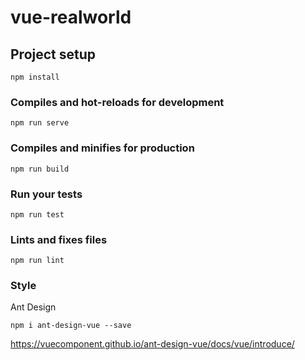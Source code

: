 # vue-realworld

## Project setup
```
npm install
```

### Compiles and hot-reloads for development
```
npm run serve
```

### Compiles and minifies for production
```
npm run build
```

### Run your tests
```
npm run test
```

### Lints and fixes files
```
npm run lint
```

### Style
Ant Design
```
npm i ant-design-vue --save
```
https://vuecomponent.github.io/ant-design-vue/docs/vue/introduce/
